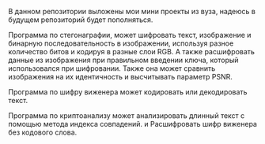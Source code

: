   В данном репозитории выложены мои мини проекты из вуза, надеюсь в будущем репозиторий будет пополняться.

  Программа по стегонаграфии, может шифровать текст, изображение и бинарную последовательность в изображении, используя разное количество битов и кодируя в разные слои RGB. А также расшифровать данные из изображения при правильном введении ключа, который использовался при шифровании. Также она может сравнить изображения на их идентичность и высчитывать параметр PSNR.
  
  Программа по шифру виженера может кодировать или декодировать текст.
  
  Программа по криптоанализу может анализировать длинный текст с помощью метода индекса совпадений. и Расшифровать шифр виженера без кодового слова.

